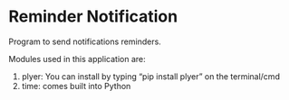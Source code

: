 # Reminder Notification
Program to send notifications reminders.

Modules used in this application are:
1. plyer: You can install by typing “pip install plyer” on the terminal/cmd
2. time: comes built into Python
